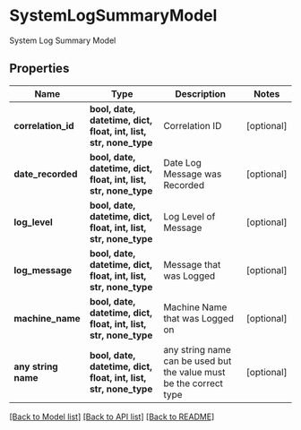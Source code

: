 # SystemLogSummaryModel

System Log Summary Model

## Properties
Name | Type | Description | Notes
------------ | ------------- | ------------- | -------------
**correlation_id** | **bool, date, datetime, dict, float, int, list, str, none_type** | Correlation ID | [optional] 
**date_recorded** | **bool, date, datetime, dict, float, int, list, str, none_type** | Date Log Message was Recorded | [optional] 
**log_level** | **bool, date, datetime, dict, float, int, list, str, none_type** | Log Level of Message | [optional] 
**log_message** | **bool, date, datetime, dict, float, int, list, str, none_type** | Message that was Logged | [optional] 
**machine_name** | **bool, date, datetime, dict, float, int, list, str, none_type** | Machine Name that was Logged on | [optional] 
**any string name** | **bool, date, datetime, dict, float, int, list, str, none_type** | any string name can be used but the value must be the correct type | [optional]

[[Back to Model list]](../README.md#documentation-for-models) [[Back to API list]](../README.md#documentation-for-api-endpoints) [[Back to README]](../README.md)



